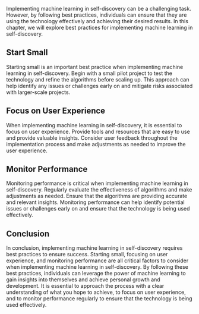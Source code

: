 
Implementing machine learning in self-discovery can be a challenging task. However, by following best practices, individuals can ensure that they are using the technology effectively and achieving their desired results. In this chapter, we will explore best practices for implementing machine learning in self-discovery.

Start Small
-----------

Starting small is an important best practice when implementing machine learning in self-discovery. Begin with a small pilot project to test the technology and refine the algorithms before scaling up. This approach can help identify any issues or challenges early on and mitigate risks associated with larger-scale projects.

Focus on User Experience
------------------------

When implementing machine learning in self-discovery, it is essential to focus on user experience. Provide tools and resources that are easy to use and provide valuable insights. Consider user feedback throughout the implementation process and make adjustments as needed to improve the user experience.

Monitor Performance
-------------------

Monitoring performance is critical when implementing machine learning in self-discovery. Regularly evaluate the effectiveness of algorithms and make adjustments as needed. Ensure that the algorithms are providing accurate and relevant insights. Monitoring performance can help identify potential issues or challenges early on and ensure that the technology is being used effectively.

Conclusion
----------

In conclusion, implementing machine learning in self-discovery requires best practices to ensure success. Starting small, focusing on user experience, and monitoring performance are all critical factors to consider when implementing machine learning in self-discovery. By following these best practices, individuals can leverage the power of machine learning to gain insights into themselves and achieve personal growth and development. It is essential to approach the process with a clear understanding of what you hope to achieve, to focus on user experience, and to monitor performance regularly to ensure that the technology is being used effectively.
